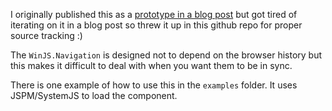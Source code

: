 
I originally published this as a [prototype in a blog post](http://staxmanade.com/2015/10/integrate-winjs-navigation-with-the-browser-s-history/) but got tired of iterating on it in a blog post so threw it up in this github repo for proper source tracking :)

The `WinJS.Navigation` is designed not to depend on the browser history but this makes it difficult to deal with when you want them to be in sync.

There is one example of how to use this in the `examples` folder. It uses JSPM/SystemJS to load the component.
